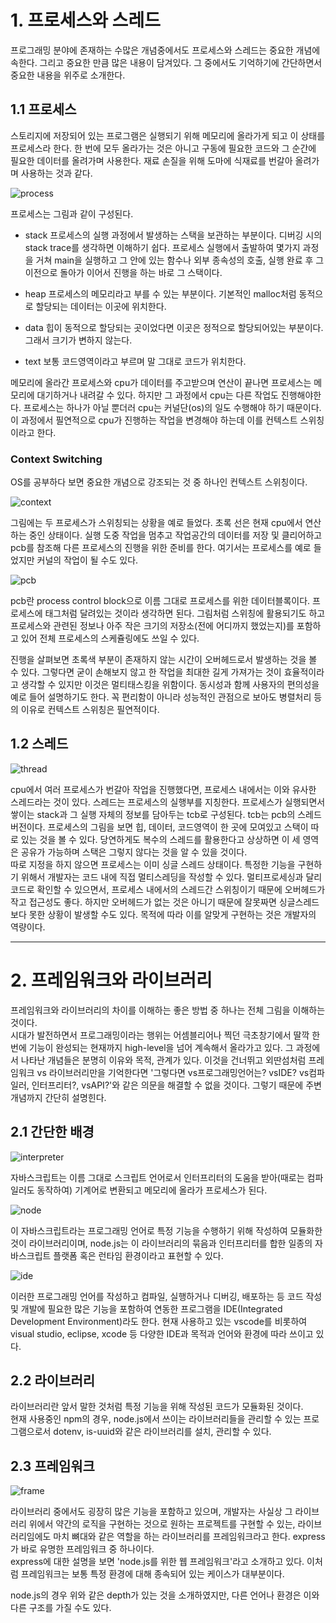 # 1. 프로세스와 스레드

프로그래밍 분야에 존재하는 수많은 개념중에서도 프로세스와 스레드는 중요한 개념에 속한다. 그리고 중요한 만큼 많은 내용이 담겨있다. 그 중에서도 기억하기에 간단하면서 중요한 내용을 위주로 소개한다.

## 1.1 프로세스

스토리지에 저장되어 있는 프로그램은 실행되기 위해 메모리에 올라가게 되고 이 상태를 프로세스라 한다. 한 번에 모두 올라가는 것은 아니고 구동에 필요한 코드와 그 순간에 필요한 데이터를 올려가며 사용한다. 재료 손질을 위해 도마에 식재료를 번갈아 올려가며 사용하는 것과 같다.

![process](./weekly5/process.png)

프로세스는 그림과 같이 구성된다.

- stack
  프로세스의 실행 과정에서 발생하는 스택을 보관하는 부분이다. 디버깅 시의 stack trace를 생각하면 이해하기 쉽다. 프로세스 실행에서 출발하여 몇가지 과정을 거쳐 main을 실행하고 그 안에 있는 함수나 외부 종속성의 호출, 실행 완료 후 그 이전으로 돌아가 이어서 진행을 하는 바로 그 스택이다.

- heap
  프로세스의 메모리라고 부를 수 있는 부분이다. 기본적인 malloc처럼 동적으로 할당되는 데이터는 이곳에 위치한다.

- data
  힙이 동적으로 할당되는 곳이었다면 이곳은 정적으로 할당되어있는 부분이다. 그래서 크기가 변하지 않는다.

- text
  보통 코드영역이라고 부르며 말 그대로 코드가 위치한다.

메모리에 올라간 프로세스와 cpu가 데이터를 주고받으며 연산이 끝나면 프로세스는 메모리에 대기하거나 내려갈 수 있다. 하지만 그 과정에서 cpu는 다른 작업도 진행해야한다. 프로세스는 하나가 아닐 뿐더러 cpu는 커널단(os)의 일도 수행해야 하기 때문이다. 이 과정에서 필연적으로 cpu가 진행하는 작업을 변경해야 하는데 이를 컨텍스트 스위칭이라고 한다.

### Context Switching

OS를 공부하다 보면 중요한 개념으로 강조되는 것 중 하나인 컨텍스트 스위칭이다.

![context](./weekly5/context-switching.png)

그림에는 두 프로세스가 스위칭되는 상황을 예로 들었다. 초록 선은 현재 cpu에서 연산하는 중인 상태이다. 실행 도중 작업을 멈추고 작업공간의 데이터를 저장 및 클리어하고 pcb를 참조해 다른 프로세스의 진행을 위한 준비를 한다. 여기서는 프로세스를 예로 들었지만 커널의 작업이 될 수도 있다.

![pcb](./weekly5/pcb.png)

pcb란 process control block으로 이름 그대로 프로세스를 위한 데이터블록이다. 프로세스에 태그처럼 달려있는 것이라 생각하면 된다. 그림처럼 스위칭에 활용되기도 하고 프로세스와 관련된 정보나 아주 작은 크기의 저장소(전에 어디까지 했었는지)를 포함하고 있어 전체 프로세스의 스케쥴링에도 쓰일 수 있다.

진행을 살펴보면 초록색 부분이 존재하지 않는 시간이 오버헤드로서 발생하는 것을 볼 수 있다. 그렇다면 굳이 손해보지 않고 한 작업을 최대한 길게 가져가는 것이 효율적이라고 생각할 수 있지만 이것은 멀티태스킹을 위함이다. 동시성과 함께 사용자의 편의성을 예로 들어 설명하기도 한다. 꼭 편리함이 아니라 성능적인 관점으로 보아도 병렬처리 등의 이유로 컨텍스트 스위칭은 필연적이다.

## 1.2 스레드

![thread](./weekly5/thread.png)

cpu에서 여러 프로세스가 번갈아 작업을 진행했다면, 프로세스 내에서는 이와 유사한 스레드라는 것이 있다. 스레드는 프로세스의 실행부를 지칭한다. 프로세스가 실행되면서 쌓이는 stack과 그 실행 자체의 정보를 담아두는 tcb로 구성된다. tcb는 pcb의 스레드 버전이다. 프로세스의 그림을 보면 힙, 데이터, 코드영역이 한 곳에 모여있고 스택이 따로 있는 것을 볼 수 있다. 당연하게도 복수의 스레드를 활용한다고 상상하면 이 세 영역은 공유가 가능하며 스택은 그렇지 않다는 것을 알 수 있을 것이다.  
따로 지정을 하지 않으면 프로세스는 이미 싱글 스레드 상태이다. 특정한 기능을 구현하기 위해서 개발자는 코드 내에 직접 멀티스레딩을 작성할 수 있다. 멀티프로세싱과 달리 코드로 확인할 수 있으면서, 프로세스 내에서의 스레드간 스위칭이기 때문에 오버헤드가 작고 접근성도 좋다. 하지만 오버헤드가 없는 것은 아니기 때문에 잘못짜면 싱글스레드보다 못한 상황이 발생할 수도 있다. 목적에 따라 이를 알맞게 구현하는 것은 개발자의 역량이다.

---

# 2. 프레임워크와 라이브러리

프레임워크와 라이브러리의 차이를 이해하는 좋은 방법 중 하나는 전체 그림을 이해하는 것이다.  
시대가 발전하면서 프로그래밍이라는 행위는 어셈블리어나 찍던 극초창기에서 딸깍 한번에 기능이 완성되는 현재까지 high-level을 넘어 계속해서 올라가고 있다. 그 과정에서 나타난 개념들은 분명히 이유와 목적, 관계가 있다. 이것을 건너뛰고 외딴섬처럼 프레임워크 vs 라이브러리만을 기억한다면 '그렇다면 vs프로그래밍언어는? vsIDE? vs컴파일러, 인터프리터?, vsAPI?'와 같은 의문을 해결할 수 없을 것이다. 그렇기 때문에 주변 개념까지 간단히 설명힌다.

## 2.1 간단한 배경

![interpreter](./weekly5/interpreter.gif)

자바스크립트는 이름 그대로 스크립트 언어로서 인터프리터의 도움을 받아(때로는 컴파일러도 동작하여) 기계어로 변환되고 메모리에 올라가 프로세스가 된다.

![node](./weekly5/node.png)

이 자바스크립트라는 프로그래밍 언어로 특정 기능을 수행하기 위해 작성하여 모듈화한 것이 라이브러리이며, node.js는 이 라이브러리의 묶음과 인터프리터를 합한 일종의 자바스크립트 플랫폼 혹은 런타임 환경이라고 표현할 수 있다.

![ide](./weekly5/ide.jpg)

이러한 프로그래밍 언어를 작성하고 컴파일, 실행하거나 디버깅, 배포하는 등 코드 작성 및 개발에 필요한 많은 기능을 포함하여 연동한 프로그램을 IDE(Integrated Development Environment)라도 한다. 현재 사용하고 있는 vscode를 비롯하여 visual studio, eclipse, xcode 등 다양한 IDE과 목적과 언어와 환경에 따라 쓰이고 있다.

## 2.2 라이브러리

라이브러리란 앞서 말한 것처럼 특정 기능을 위해 작성된 코드가 모듈화된 것이다.  
현재 사용중인 npm의 경우, node.js에서 쓰이는 라이브러리들을 관리할 수 있는 프로그램으로서 dotenv, is-uuid와 같은 라이브러리를 설치, 관리할 수 있다.

## 2.3 프레임워크

![frame](./weekly5/frame.png)

라이브러리 중에서도 굉장히 많은 기능을 포함하고 있으며, 개발자는 사실상 그 라이브러리 위에서 약간의 로직을 구현하는 것으로 원하는 프로젝트를 구현할 수 있는, 라이브러리임에도 마치 뼈대와 같은 역할을 하는 라이브러리를 프레임워크라고 한다. express가 바로 유명한 프레임워크 중 하나이다.  
express에 대한 설명을 보면 'node.js를 위한 웹 프레임워크'라고 소개하고 있다. 이처럼 프레임워크는 보통 특정 환경에 대해 종속되어 있는 케이스가 대부분이다.

node.js의 경우 위와 같은 depth가 있는 것을 소개하였지만, 다른 언어나 환경은 이와 다른 구조를 가질 수도 있다.
